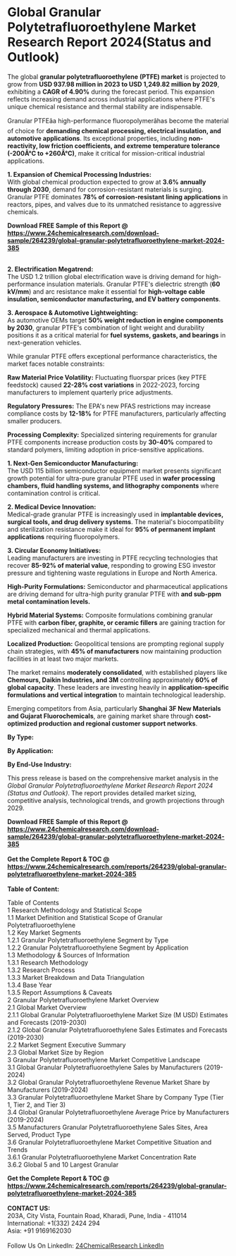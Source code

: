 <h1>Global Granular Polytetrafluoroethylene Market Research Report 2024(Status and Outlook)</h1><p>The global <strong>granular polytetrafluoroethylene (PTFE) market</strong> is projected to grow from <strong>USD 937.98 million in 2023 to USD 1,249.82 million by 2029</strong>, exhibiting a <strong>CAGR of 4.90%</strong> during the forecast period. This expansion reflects increasing demand across industrial applications where PTFE's unique chemical resistance and thermal stability are indispensable.</p><p>Granular PTFEâa high-performance fluoropolymerâhas become the material of choice for <strong>demanding chemical processing, electrical insulation, and automotive applications</strong>. Its exceptional properties, including <strong>non-reactivity, low friction coefficients, and extreme temperature tolerance (-200Â°C to +260Â°C)</strong>, make it critical for mission-critical industrial applications.</p><p><strong>1. Expansion of Chemical Processing Industries:</strong><br>
With global chemical production expected to grow at <strong>3.6% annually through 2030</strong>, demand for corrosion-resistant materials is surging. Granular PTFE dominates <strong>78% of corrosion-resistant lining applications</strong> in reactors, pipes, and valves due to its unmatched resistance to aggressive chemicals.</p><div><b>Download FREE Sample of this Report @ 
            <a href="https://www.24chemicalresearch.com/download-sample/264239/global-granular-polytetrafluoroethylene-market-2024-385">
            https://www.24chemicalresearch.com/download-sample/264239/global-granular-polytetrafluoroethylene-market-2024-385</a></b></div><br><p><strong>2. Electrification Megatrend:</strong><br>
The USD 1.2 trillion global electrification wave is driving demand for high-performance insulation materials. Granular PTFE's dielectric strength (<strong>60 kV/mm</strong>) and arc resistance make it essential for <strong>high-voltage cable insulation, semiconductor manufacturing, and EV battery components</strong>.</p><p><strong>3. Aerospace &amp; Automotive Lightweighting:</strong><br>
As automotive OEMs target <strong>50% weight reduction in engine components by 2030</strong>, granular PTFE's combination of light weight and durability positions it as a critical material for <strong>fuel systems, gaskets, and bearings</strong> in next-generation vehicles.</p><p>While granular PTFE offers exceptional performance characteristics, the market faces notable constraints:</p><p><strong>Raw Material Price Volatility:</strong> Fluctuating fluorspar prices (key PTFE feedstock) caused <strong>22-28% cost variations</strong> in 2022-2023, forcing manufacturers to implement quarterly price adjustments.</p><p><strong>Regulatory Pressures:</strong> The EPA's new PFAS restrictions may increase compliance costs by <strong>12-18%</strong> for PTFE manufacturers, particularly affecting smaller producers.</p><p><strong>Processing Complexity:</strong> Specialized sintering requirements for granular PTFE components increase production costs by <strong>30-40%</strong> compared to standard polymers, limiting adoption in price-sensitive applications.</p><p><strong>1. Next-Gen Semiconductor Manufacturing:</strong><br>
The USD 115 billion semiconductor equipment market presents significant growth potential for ultra-pure granular PTFE used in <strong>wafer processing chambers, fluid handling systems, and lithography components</strong> where contamination control is critical.</p><p><strong>2. Medical Device Innovation:</strong><br>
Medical-grade granular PTFE is increasingly used in <strong>implantable devices, surgical tools, and drug delivery systems</strong>. The material's biocompatibility and sterilization resistance make it ideal for <strong>95% of permanent implant applications</strong> requiring fluoropolymers.</p><p><strong>3. Circular Economy Initiatives:</strong><br>
Leading manufacturers are investing in PTFE recycling technologies that recover <strong>85-92% of material value</strong>, responding to growing ESG investor pressure and tightening waste regulations in Europe and North America.</p><p><strong>High-Purity Formulations:</strong> Semiconductor and pharmaceutical applications are driving demand for ultra-high purity granular PTFE with <strong> and sub-ppm metal contamination levels.</strong></p><p><strong>Hybrid Material Systems:</strong> Composite formulations combining granular PTFE with <strong>carbon fiber, graphite, or ceramic fillers</strong> are gaining traction for specialized mechanical and thermal applications.</p><p><strong>Localized Production:</strong> Geopolitical tensions are prompting regional supply chain strategies, with <strong>45% of manufacturers</strong> now maintaining production facilities in at least two major markets.</p><p>The market remains <strong>moderately consolidated</strong>, with established players like <strong>Chemours, Daikin Industries, and 3M</strong> controlling approximately <strong>60% of global capacity</strong>. These leaders are investing heavily in <strong>application-specific formulations and vertical integration</strong> to maintain technological leadership.</p><p>Emerging competitors from Asia, particularly <strong>Shanghai 3F New Materials and Gujarat Fluorochemicals</strong>, are gaining market share through <strong>cost-optimized production and regional customer support networks</strong>.</p><p><strong>By Type:</strong></p><p><strong>By Application:</strong></p><p><strong>By End-Use Industry:</strong></p><p>This press release is based on the comprehensive market analysis in the <em>Global Granular Polytetrafluoroethylene Market Research Report 2024 (Status and Outlook)</em>. The report provides detailed market sizing, competitive analysis, technological trends, and growth projections through 2029.</p><div><b>Download FREE Sample of this Report @ 
            <a href="https://www.24chemicalresearch.com/download-sample/264239/global-granular-polytetrafluoroethylene-market-2024-385">
            https://www.24chemicalresearch.com/download-sample/264239/global-granular-polytetrafluoroethylene-market-2024-385</a></b></div><br><div><b>Get the Complete Report & TOC @ 
            <a href="https://www.24chemicalresearch.com/reports/264239/global-granular-polytetrafluoroethylene-market-2024-385">
            https://www.24chemicalresearch.com/reports/264239/global-granular-polytetrafluoroethylene-market-2024-385</a></b></div><br>
            <b>Table of Content:</b><p>Table of Contents<br />
1 Research Methodology and Statistical Scope<br />
1.1 Market Definition and Statistical Scope of Granular Polytetrafluoroethylene<br />
1.2 Key Market Segments<br />
1.2.1 Granular Polytetrafluoroethylene Segment by Type<br />
1.2.2 Granular Polytetrafluoroethylene Segment by Application<br />
1.3 Methodology & Sources of Information<br />
1.3.1 Research Methodology<br />
1.3.2 Research Process<br />
1.3.3 Market Breakdown and Data Triangulation<br />
1.3.4 Base Year<br />
1.3.5 Report Assumptions & Caveats<br />
2 Granular Polytetrafluoroethylene Market Overview<br />
2.1 Global Market Overview<br />
2.1.1 Global Granular Polytetrafluoroethylene Market Size (M USD) Estimates and Forecasts (2019-2030)<br />
2.1.2 Global Granular Polytetrafluoroethylene Sales Estimates and Forecasts (2019-2030)<br />
2.2 Market Segment Executive Summary<br />
2.3 Global Market Size by Region<br />
3 Granular Polytetrafluoroethylene Market Competitive Landscape<br />
3.1 Global Granular Polytetrafluoroethylene Sales by Manufacturers (2019-2024)<br />
3.2 Global Granular Polytetrafluoroethylene Revenue Market Share by Manufacturers (2019-2024)<br />
3.3 Granular Polytetrafluoroethylene Market Share by Company Type (Tier 1, Tier 2, and Tier 3)<br />
3.4 Global Granular Polytetrafluoroethylene Average Price by Manufacturers (2019-2024)<br />
3.5 Manufacturers Granular Polytetrafluoroethylene Sales Sites, Area Served, Product Type<br />
3.6 Granular Polytetrafluoroethylene Market Competitive Situation and Trends<br />
3.6.1 Granular Polytetrafluoroethylene Market Concentration Rate<br />
3.6.2 Global 5 and 10 Largest Granular </p><div><b>Get the Complete Report & TOC @ 
            <a href="https://www.24chemicalresearch.com/reports/264239/global-granular-polytetrafluoroethylene-market-2024-385">
            https://www.24chemicalresearch.com/reports/264239/global-granular-polytetrafluoroethylene-market-2024-385</a></b></div><br><b>CONTACT US:</b><br>
            203A, City Vista, Fountain Road, Kharadi, Pune, India - 411014<br>
            International: +1(332) 2424 294<br>
            Asia: +91 9169162030 <br><br>
            Follow Us On LinkedIn: <a href="https://www.linkedin.com/company/24chemicalresearch/">24ChemicalResearch LinkedIn</a>